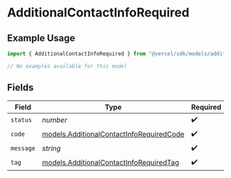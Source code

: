 # AdditionalContactInfoRequired

## Example Usage

```typescript
import { AdditionalContactInfoRequired } from "@vercel/sdk/models/additionalcontactinforequired.js";

// No examples available for this model
```

## Fields

| Field                                                                                      | Type                                                                                       | Required                                                                                   | Description                                                                                |
| ------------------------------------------------------------------------------------------ | ------------------------------------------------------------------------------------------ | ------------------------------------------------------------------------------------------ | ------------------------------------------------------------------------------------------ |
| `status`                                                                                   | *number*                                                                                   | :heavy_check_mark:                                                                         | N/A                                                                                        |
| `code`                                                                                     | [models.AdditionalContactInfoRequiredCode](../models/additionalcontactinforequiredcode.md) | :heavy_check_mark:                                                                         | N/A                                                                                        |
| `message`                                                                                  | *string*                                                                                   | :heavy_check_mark:                                                                         | N/A                                                                                        |
| `tag`                                                                                      | [models.AdditionalContactInfoRequiredTag](../models/additionalcontactinforequiredtag.md)   | :heavy_check_mark:                                                                         | N/A                                                                                        |
